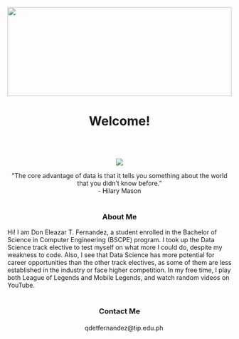 <p align = "center"> <img src = "https://woz-u.com/wp-content/uploads/2022/06/Evolution-of-Coding-scaled.jpg" height = "200" width = "100%">
<head>
    <h1 align = "center"> Welcome! </h1>
</head>
<body>
    <br>
    <br>
    <p align = "center"> <img src = "https://media4.giphy.com/media/v1.Y2lkPTc5MGI3NjExOW1lam4wMmJqaDQ3Ym5neHRub3U3emV5MTFybjlxNms4aGV1azk0dyZlcD12MV9pbnRlcm5hbF9naWZfYnlfaWQmY3Q9Zw/LaVp0AyqR5bGsC5Cbm/giphy.gif">
    <br>
    <p align = "center"> "The core advantage of data is that it tells you something about the world that you didn’t know before.” <br> - Hilary Mason
    <br>
    <br>
    <h3 align = "center"> About Me </h3>
    <div class = "Description"> Hi! I am Don Eleazar T. Fernandez, a student enrolled in the Bachelor of Science in Computer Engineering (BSCPE) program. I took up the Data Science track elective to test myself on what more I could do, despite my weakness to code. Also, I see that Data Science has more potential for career opportunities than the other track electives, as some of them are less established in the industry or face higher competition. In my free time, I play both League of Legends and Mobile Legends, and watch random videos on YouTube. </div>
    <br>
    <h3 align = "center"> Contact Me </h3>
    <p align = "center"> <img src = "https://cdn4.iconfinder.com/data/icons/logos-brands-7/512/google_logo-google_icongoogle-512.png" height = "16"> qdetfernandez@tip.edu.ph
</body>
